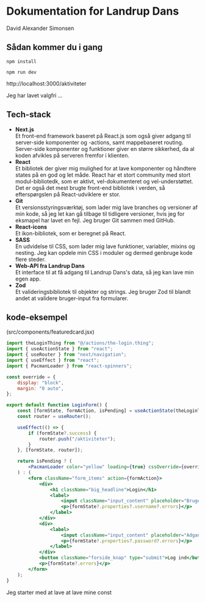 # Dokumentation for Landrup Dans
David Alexander Simonsen


## Sådan kommer du i gang
`npm install`

`npm run dev`

http://localhost:3000/aktiviteter

Jeg har lavet valgfri ...


## Tech-stack
* **Next.js**  
Et front-end framework baseret på React.js som også giver adgang til server-side komponenter og -actions, samt mappebaseret routing. Server-side komponenter og funktioner giver en større sikkerhed, da al koden afvikles på serveren fremfor i klienten.
* **React**  
Et bibliotek der giver mig mulighed for at lave komponenter og håndtere states på en god og let måde. React har et stort community med stort modul-bibliotedk, som er aktivt, vel-dokumenteret og  vel-understøttet. Det er også det mest brugte front-end bibliotek i verden, så efterspørgslen på React-udviklere er stor. 
* **Git**  
Et versionsstyringsværktøj, som lader mig lave branches og versioner af min kode, så jeg let kan gå tilbage til tidligere versioner, hvis jeg for eksmapel har lavet en fejl. Jeg bruger Git sammen med GitHub.
* **React-icons**  
Et ikon-bibliotek, som er beregnet på React. 
* **SASS**  
En udvidelse til CSS, som lader mig lave funktioner, variabler, mixins og nesting. Jeg kan opdele min CSS i moduler og dermed genbruge kode flere steder.
* **Web-API fra Landrup Dans**  
Et interface til at få adgang til Landrup Dans's data, så jeg kan lave min egen app.
* **Zod**  
Et valideringsbibliotek til objekter og strings. Jeg bruger Zod til blandt andet at validere bruger-input fra formularer.


## kode-eksempel
(src/components/featuredcard.jsx)
```jsx
import theLoginThing from "@/actions/the-login.thing";
import { useActionState } from "react";
import { useRouter } from "next/navigation";
import { useEffect } from "react";
import { PacmanLoader } from "react-spinners";

const override = {
    display: "block",
    margin: "0 auto",
};

export default function LoginForm() {
    const [formState, formAction, isPending] = useActionState(theLoginThing);
    const router = useRouter();

    useEffect(() => {
        if (formState?.success) {
            router.push("/aktiviteter");
        }
    }, [formState, router]);

    return isPending ? (
        <PacmanLoader color="yellow" loading={true} cssOverride={override} size={150} />
    ) : (
        <form className="form_items" action={formAction}>
            <div>
                <h1 className="big_headline">Login</h1>
                <label>
                    <input className="input_content" placeholder="Brugernavn" type="text" name="username" />
                    <p>{formState?.properties?.username?.errors}</p>
                </label>
            </div>
            <div>
                <label>
                    <input className="input_content" placeholder="Adgangskode" type="password" name="password" />
                    <p>{formState?.properties?.password?.errors}</p>
                </label>
            </div>
            <button className="forside_knap" type="submit">Log ind</button>
            <p>{formState?.errors}</p>
        </form>
    );
}

```
Jeg starter med at lave at lave mine const 


